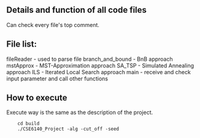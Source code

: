 ## Details and function of all code files
Can check every file's top comment.

## File list:
fileReader - used to parse file
branch_and_bound - BnB approach
mstApprox - MST-Approximation approach
SA_TSP - Simulated Annealing approach
ILS - Iterated Local Search approach
main - receive and check input parameter and call other functions

## How to execute
Execute way is the same as the description of the project.
```
	cd build
	./CSE6140_Project -alg -cut_off -seed

```
